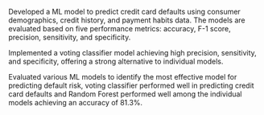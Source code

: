Developed a ML model to predict credit card defaults using consumer demographics, credit history, and payment habits data. The models are evaluated based on five performance metrics: accuracy, F-1 score, precision, sensitivity, and specificity.

Implemented a voting classifier model achieving high precision, sensitivity, and specificity, offering a strong alternative to individual models. 

Evaluated various ML models to identify the most effective model for predicting default risk, voting classifier performed well in predicting credit card defaults and Random Forest performed well among the individual models achieving an accuracy of 81.3%.
